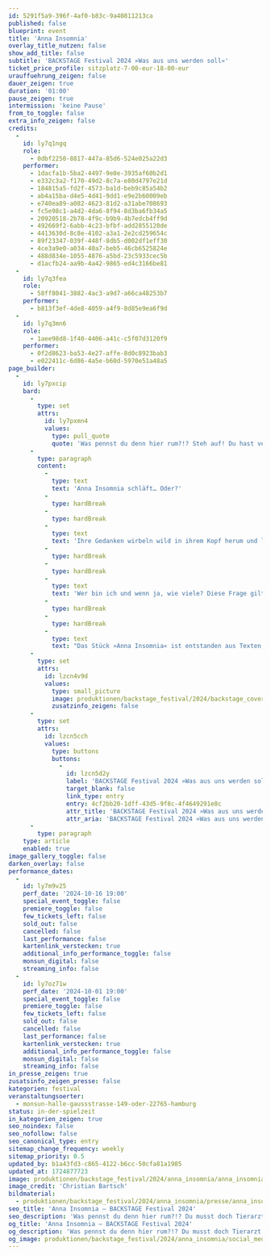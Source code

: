 ```yaml
---
id: 5291f5a9-396f-4af0-b83c-9a40811213ca
published: false
blueprint: event
title: 'Anna Insomnia'
overlay_title_nutzen: false
show_add_title: false
subtitle: 'BACKSTAGE Festival 2024 »Was aus uns werden soll«'
ticket_price_profile: sitzplatz-7-00-eur-18-00-eur
urauffuehrung_zeigen: false
dauer_zeigen: true
duration: '01:00'
pause_zeigen: true
intermission: 'keine Pause'
from_to_toggle: false
extra_info_zeigen: false
credits:
  -
    id: ly7q1ngq
    role:
      - 0dbf2250-8817-447a-85d6-524e025a22d3
    performer:
      - 1dacfa1b-5ba2-4497-9e0e-3935af60b2d1
      - e332c3a2-f170-49d2-8c7a-e80d4797e21d
      - 184815a5-fd2f-4573-ba1d-beb9c85a54b2
      - ab4a15ba-d4e5-4d41-9dd1-e9e2b60009eb
      - e740ea89-a082-4623-81d2-a31abe708693
      - fc5e98c1-a4d2-4da6-8f94-8d3ba6fb34a5
      - 20920518-2b78-4f9c-b9b9-4b7edcb4ff9d
      - 492669f2-6abb-4c23-bfbf-add2855120de
      - 4413630d-8c8e-4102-a3a1-2e2cd259654c
      - 89f23347-039f-448f-8db5-d002df1eff30
      - 4ce3a9e0-a034-40a7-beb5-46cb6525824e
      - 488d834e-1055-4876-a5bd-23c5933cec5b
      - d1acfb24-aa9b-4a42-9865-ed4c3166be81
  -
    id: ly7q3fea
    role:
      - 58ff8041-3882-4ac3-a9d7-a66ca48253b7
    performer:
      - b813f3ef-4de8-4059-a4f9-8d85e9ea6f9d
  -
    id: ly7q3mn6
    role:
      - 1aee98d8-1f40-4406-a41c-c5f07d3120f9
    performer:
      - 0f2d8623-ba53-4e27-affe-8d0c8923bab3
      - e022411c-6d86-4a5e-b60d-5970e51a48a5
page_builder:
  -
    id: ly7pxcip
    bard:
      -
        type: set
        attrs:
          id: ly7pxmn4
          values:
            type: pull_quote
            quote: 'Was pennst du denn hier rum?!? Steh auf! Du hast verschlafen! Du musst doch Tierarzt, Zoomitarbeiter, Ärztin, Physiker, Mathematikerin, Ingenieurin, Lehrer, Künstlerin, Sänger, Fernsehmoderator, Schauspielerin werden und die Firma von deinem Vater sollst du auch übernehmen! Los! Beeil dich! Aber … warte! Keinen. Schlichten. Bürojob. Kapiert!? Los jetzt!'
      -
        type: paragraph
        content:
          -
            type: text
            text: 'Anna Insomnia schläft… Oder?'
          -
            type: hardBreak
          -
            type: hardBreak
          -
            type: text
            text: 'Ihre Gedanken wirbeln wild in ihrem Kopf herum und lassen ihr keine Ruhe. Auf ihrer atemlosen Reise durch die Nacht, irgendwo zwischen Wachen und Träumen, trifft Anna auf ihre inneren Weggefährt*innen. Diese katapultieren sie von einem Wachzustand in den nächsten, quatschen ständig durcheinander, flüstern und kichern. Doch Anna kann sich nie so ganz sicher sein, ob diese Gestalten es nun gut mit ihr meinen oder nicht.'
          -
            type: hardBreak
          -
            type: hardBreak
          -
            type: text
            text: 'Wer bin ich und wenn ja, wie viele? Diese Frage gilt es zu beantworten. Was wird Anna herausfinden?'
          -
            type: hardBreak
          -
            type: hardBreak
          -
            type: text
            text: "Das Stück »Anna Insomnia« ist entstanden aus Texten, daraus folgenden Improvisationen und gemeinsamen Gesprächen der gesamten Backstage-Gruppe zum Festivalthema\_»Was aus mir werden soll«."
      -
        type: set
        attrs:
          id: lzcn4v9d
          values:
            type: small_picture
            image: produktionen/backstage_festival/2024/backstage_cover.jpg
            zusatzinfo_zeigen: false
      -
        type: set
        attrs:
          id: lzcn5cch
          values:
            type: buttons
            buttons:
              -
                id: lzcn5d2y
                label: 'BACKSTAGE Festival 2024 »Was aus uns werden soll«'
                target_blank: false
                link_type: entry
                entry: 4cf2bb20-1dff-43d5-9f8c-4f4649291e8c
                attr_title: 'BACKSTAGE Festival 2024 »Was aus uns werden soll«'
                attr_aria: 'BACKSTAGE Festival 2024 »Was aus uns werden soll«'
      -
        type: paragraph
    type: article
    enabled: true
image_gallery_toggle: false
darken_overlay: false
performance_dates:
  -
    id: ly7m9v25
    perf_date: '2024-10-16 19:00'
    special_event_toggle: false
    premiere_toggle: false
    few_tickets_left: false
    sold_out: false
    cancelled: false
    last_performance: false
    kartenlink_verstecken: true
    additional_info_performance_toggle: false
    monsun_digital: false
    streaming_info: false
  -
    id: ly7oz71w
    perf_date: '2024-10-01 19:00'
    special_event_toggle: false
    premiere_toggle: false
    few_tickets_left: false
    sold_out: false
    cancelled: false
    last_performance: false
    kartenlink_verstecken: true
    additional_info_performance_toggle: false
    monsun_digital: false
    streaming_info: false
in_presse_zeigen: true
zusatsinfo_zeigen_presse: false
kategorien: festival
veranstaltungsoerter:
  - monsun-halle-gaussstrasse-149-oder-22765-hamburg
status: in-der-spielzeit
in_kategorien_zeigen: true
seo_noindex: false
seo_nofollow: false
seo_canonical_type: entry
sitemap_change_frequency: weekly
sitemap_priority: 0.5
updated_by: b1a43fd3-c865-4122-b6cc-50cfa81a1985
updated_at: 1724877723
image: produktionen/backstage_festival/2024/anna_insomnia/anna_insomnia_01_c_christian_bartsch.jpg
image_credit: 'Christian Bartsch'
bildmaterial:
  - produktionen/backstage_festival/2024/anna_insomnia/presse/anna_insomnia_01_c_christian_bartsch.jpg
seo_title: 'Anna Insomnia – BACKSTAGE Festival 2024'
seo_description: 'Was pennst du denn hier rum?!? Du musst doch Tierarzt, Zoomitarbeiter, Ärztin, Physiker, Mathematikerin, Ingenieurin, Lehrer, Künstlerin, Schauspielerin werden.'
og_title: 'Anna Insomnia – BACKSTAGE Festival 2024'
og_description: 'Was pennst du denn hier rum?!? Du musst doch Tierarzt, Zoomitarbeiter, Ärztin, Physiker, Mathematikerin, Ingenieurin, Lehrer, Künstlerin, Schauspielerin werden.'
og_image: produktionen/backstage_festival/2024/anna_insomnia/social_media_anna_insomnia_01_c_christian_bartsch.jpg
---
```

